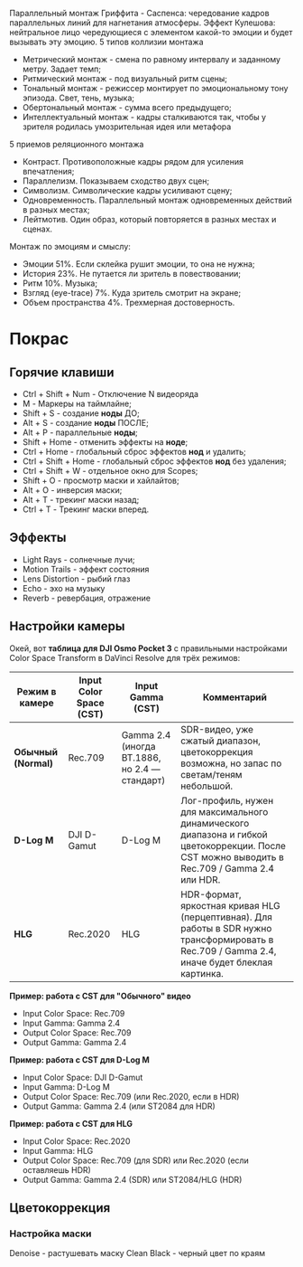 Параллельный монтаж Гриффита - Саспенса: чередование кадров параллельных линий для нагнетания атмосферы.
Эффект Кулешова: нейтральное лицо чередующиеся с элементом какой-то эмоции и будет вызывать эту эмоцию. 
5 типов коллизии монтажа
* Метрический монтаж - смена по равному интервалу и заданному метру. Задает темп;
* Ритмический монтаж - под визуальный ритм сцены;
* Тональный монтаж - режиссер монтирует по эмоциональному тону эпизода. Свет, тень, музыка;
* Обертональный монтаж - сумма всего предыдущего;
* Интеллектуальный монтаж - кадры сталкиваются так, чтобы у зрителя родилась умозрительная идея или метафора

5 приемов реляционного монтажа
* Контраст. Противоположные кадры рядом для усиления впечатления;
* Параллелизм. Показываем сходство двух сцен;
* Символизм. Символические кадры усиливают сцену;
* Одновременность. Параллельный монтаж одновременных действий в разных местах;
* Лейтмотив. Один образ, который повторяется в разных местах и сценах.

Монтаж по эмоциям и смыслу:
* Эмоции 51%. Если склейка рушит эмоции, то она не нужна;
* История 23%. Не путается ли зритель в повествовании;
* Ритм 10%. Музыка;
* Взгляд (eye-trace) 7%. Куда зритель смотрит на экране;
* Объем пространства 4%. Трехмерная достоверность.

# Покрас
## Горячие клавиши
* Ctrl + Shift + Num - Отключение N видеоряда
* M - Маркеры на таймлайне;
* Shift + S - создание **ноды** ДО;
* Alt + S - создание **ноды** ПОСЛЕ;
* Alt + P - параллельные **ноды**;
* Shift + Home - отменить эффекты на **ноде**;
* Ctrl + Home - глобальный сброс эффектов **нод** и удалить;
* Ctrl + Shift + Home - глобальный сброс эффектов **нод** без удаления;
* Ctrl + Shift + W - отдельное окно для Scopes;
* Shift + O - просмотр маски и хайлайтов;
* Alt + O - инверсия маски;
* Alt + T - трекинг маски назад;
* Ctrl + T - Трекинг маски вперед.

## Эффекты 
* Light Rays - солнечные лучи;
* Motion Trails - эффект состояния
* Lens Distortion - рыбий глаз
* Echo - эхо на музыку 
* Reverb - ревербация, отражение 
## Настройки камеры
Окей, вот **таблица для DJI Osmo Pocket 3** с правильными настройками Color Space Transform в DaVinci Resolve для трёх режимов:

|Режим в камере|Input Color Space (CST)|Input Gamma (CST)|Комментарий|
|---|---|---|---|
|**Обычный (Normal)**|Rec.709|Gamma 2.4 (иногда BT.1886, но 2.4 — стандарт)|SDR-видео, уже сжатый диапазон, цветокоррекция возможна, но запас по светам/теням небольшой.|
|**D-Log M**|DJI D-Gamut|D-Log M|Лог-профиль, нужен для максимального динамического диапазона и гибкой цветокоррекции. После CST можно выводить в Rec.709 / Gamma 2.4 или HDR.|
|**HLG**|Rec.2020|HLG|HDR-формат, яркостная кривая HLG (перцептивная). Для работы в SDR нужно трансформировать в Rec.709 / Gamma 2.4, иначе будет блеклая картинка.|

**Пример: работа с CST для "Обычного" видео**
- Input Color Space: Rec.709
- Input Gamma: Gamma 2.4
- Output Color Space: Rec.709
- Output Gamma: Gamma 2.4

**Пример: работа с CST для D-Log M**
- Input Color Space: DJI D-Gamut
- Input Gamma: D-Log M
- Output Color Space: Rec.709 (или Rec.2020, если в HDR)
- Output Gamma: Gamma 2.4 (или ST2084 для HDR)

**Пример: работа с CST для HLG**
- Input Color Space: Rec.2020
- Input Gamma: HLG
- Output Color Space: Rec.709 (для SDR) или Rec.2020 (если оставляешь HDR)
- Output Gamma: Gamma 2.4 (SDR) или ST2084/HLG (HDR)



## Цветокоррекция 

### Настройка маски
Denoise - растушевать маску
Clean Black - черный цвет по краям

